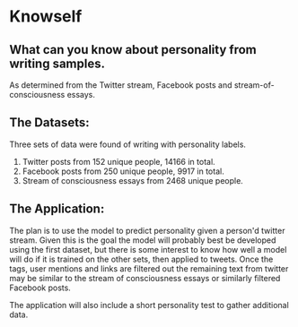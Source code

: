 # Knowself
## What can you know about personality from writing samples.
As determined from the Twitter stream, Facebook posts and stream-of-consciousness
essays.

## The Datasets:
Three sets of data were found of writing with personality labels.
  1. Twitter posts from 152 unique people, 14166 in total.
  2. Facebook posts from 250 unique people, 9917 in total.
  3. Stream of consciousness essays from 2468 unique people.

## The Application:
The plan is to use the model to predict personality given a person'd twitter stream.
Given this is the goal the model will probably best be developed using the first dataset,
but there is some interest to know how well a model will do if it is trained on the
other sets, then applied to tweets. Once the tags, user mentions and links are filtered
out the remaining text from twitter may be similar to the stream of consciousness
essays or similarly filtered Facebook posts.

The application will also include a short personality test to gather additional data.
